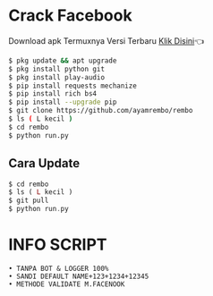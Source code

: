 # Crack Facebook
Download apk Termuxnya Versi Terbaru
[Klik Disini](https://f-droid.org/repo/com.termux_118.apk)👈
```bash
$ pkg update && apt upgrade
$ pkg install python git
$ pkg install play-audio
$ pip install requests mechanize
$ pip install rich bs4
$ pip install --upgrade pip
$ git clone https://github.com/ayamrembo/rembo
$ ls ( L kecil )
$ cd rembo
$ python run.py
```
## Cara Update
```php
$ cd rembo
$ ls ( L kecil )
$ git pull
$ python run.py
```

# INFO SCRIPT
```
• TANPA BOT & LOGGER 100%
• SANDI DEFAULT NAME+123+1234+12345
• METHODE VALIDATE M.FACENOOK
```
